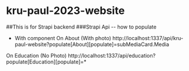 # kru-paul-2023-website
##This is for Strapi backend
###Strapi Api -- how to populate
+ With component
On About (With photo)
http://localhost:1337/api/kru-paul-website?populate[About][populate]=subMediaCard.Media

On Education (No Photo)
http://localhost:1337/api/education?populate[Education][populate]=*
